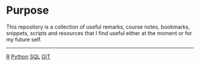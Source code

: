 # Purpose

This repository is a collection of useful remarks, course notes, bookmarks, snippets, scripts  and resources that I find useful either at the moment or for my future self.

------

[R](1_R/README.md)
[Python](2_PYTHON/README.md)
[SQL](3_SQL/README.md)
[GIT](4_GIT/README.md)

